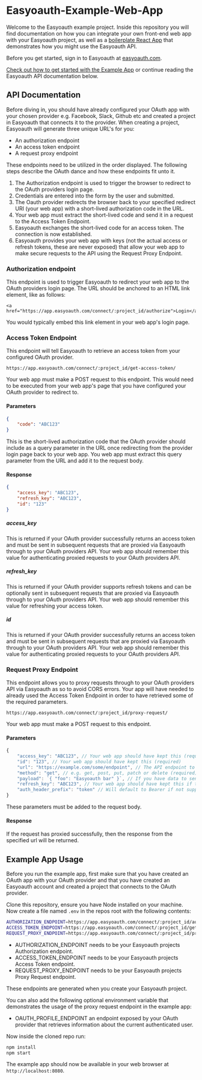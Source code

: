 # Easyoauth-Example-Web-App
Welcome to the Easyoauth example project. Inside this repository you will find documentation on how you can integrate your own front-end web app with your Easyoauth project, as well as a [boilerplate React App](#Example-App-Usage) that demonstrates how you might use the Easyoauth API.

Before you get started, sign in to Easyoauth at [easyoauth.com](https://easyoauth.com).

[Check out how to get started with the Example App](#Example-App-Usage) or continue reading the Easyoauth API documentation below.

## API Documentation
Before diving in, you should have already configured your OAuth app with your chosen provider e.g. Facebook, Slack, Github etc and created a project in Easyoauth that connects it to the provider.
When creating a project, Easyoauth will generate three unique URL's for you:

- An authorization endpoint
- An access token endpoint
- A request proxy endpoint

These endpoints need to be utilized in the order displayed. The following steps describe the OAuth dance
and how these endpoints fit unto it.

1. The Authorization endpoint is used to trigger the browser to redirect to the OAuth providers login page.
2. Credentials are entered into the form by the user and submitted.
3. The Oauth provider redirects the browser back to your specified redirect URI (your web app) with a short-lived authorization code in the URL.
4. Your web app must extract the short-lived code and send it in a request to the Access Token Endpoint.
5. Easyoauth exchanges the short-lived code for an access token. The connection is now established.
6. Easyoauth provides your web app with keys (not the actual access or refresh tokens, these are never exposed) that allow your web app to make secure requests to the API using the Request Proxy Endpoint.

### Authorization endpoint
This endpoint is used to trigger Easyoauth to redirect your web app to the OAuth providers login page.
The URL should be anchored to an HTML link element, like as follows:

```
<a href="https://app.easyoauth.com/connect/:project_id/authorize">Login</a>
```

You would typically embed this link element in your web app's login page.

### Access Token Endpoint
This endpoint will tell Easyoauth to retrieve an access token from your configured OAuth provider.

```
https://app.easyoauth.com/connect/:project_id/get-access-token/
```

Your web app must make a POST request to this endpoint. This would need to be executed from your web app's page that
you have configured your OAuth provider to redirect to.

#### Parameters
```json
{
    "code": "ABC123"
}
```
This is the short-lived authorization code that the OAuth provider should include as a query parameter in the URL once redirecting from the provider login page back to your web app. You web app must extract this query parameter from the URL and add it to the request body.

#### Response
```json
{
    "access_key": "ABC123",
    "refresh_key": "ABC123",
    "id": "123"
}
```

##### access_key
This is returned if your OAuth provider successfully returns an access token and must be sent in subsequent requests that are proxied via Easyoauth through to your OAuth providers API. Your web app should remember this value for authenticating proxied requests to your OAuth providers API.

##### refresh_key
This is returned if your OAuth provider supports refresh tokens and can be optionally sent in subsequent requests that are proxied via Easyoauth through to your OAuth providers API. Your web app should remember this value for refreshing your access token.

##### id
This is returned if your OAuth provider successfully returns an access token and must be sent in subsequent requests that are proxied via Easyoauth through to your OAuth providers API. Your web app should remember this value for authenticating proxied requests to your OAuth providers API.

### Request Proxy Endpoint
This endpoint allows you to proxy requests through to your OAuth providers API via Easyoauth as so to avoid CORS errors.
Your app will have needed to already used the Access Token Endpoint in order to have retrieved some of the required parameters.

```
https://app.easyoauth.com/connect/:project_id/proxy-request/
```

Your web app must make a POST request to this endpoint.

#### Parameters
```javascript
{
    "access_key": "ABC123", // Your web app should have kept this (required)
    "id": "123", // Your web app should have kept this (required)
    "url": "https://example.com/some/endpoint", // The API endpoint to proxy to (required)
    "method": "get", // e.g. get, post, put, patch or delete (required)
    "payload": `{ "foo": "Easyoauth bar" }`, // If you have data to send in your request (optional)
    "refresh_key": "ABC123", // Your web app should have kept this if the OAuth provider supports refresh tokens (optional)
    "auth_header_prefix": "token" // Will default to Bearer if not supplied (optional)
}
```

These parameters must be added to the request body.

#### Response
If the request has proxied successfully, then the response from the specified url will be returned.

## Example App Usage
Before you run the example app, first make sure that you have created an OAuth app with your OAuth provider
and that you have created an Easyoauth account and created a project that connects to the OAuth provider.

Clone this repository, ensure you have Node installed on your machine.
Now create a file named `.env` in the repos root with the following contents:

```sh
AUTHORIZATION_ENDPOINT=https://app.easyoauth.com/connect/:project_id/authorize/
ACCESS_TOKEN_ENDPOINT=https://app.easyoauth.com/connect/:project_id/get-access-token/
REQUEST_PROXY_ENDPOINT=https://app.easyoauth.com/connect/:project_id/proxy-request/
```

- AUTHORIZATION_ENDPOINT needs to be your Easyoauth projects Authorization endpoint.
- ACCESS_TOKEN_ENDPOINT needs to be your Easyoauth projects Access Token endpoint.
- REQUEST_PROXY_ENDPOINT needs to be your Easyoauth projects Proxy Request endpoint.

These endpoints are generated when you create your Easyoauth project.

You can also add the following optional environment variable that demonstrates the usage of the proxy request endpoint in the example app:

- OAUTH_PROFILE_ENDPOINT an endpoint exposed by your OAuth provider that retrieves information about the current authenticated user.

Now inside the cloned repo run:

```sh
npm install
npm start
```

The example app should now be available in your web browser at `http://localhost:8080`.


